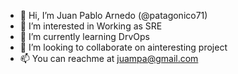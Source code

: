 - 👋 Hi, I’m Juan Pablo Arnedo (@patagonico71)
- 👀 I’m interested in Working as SRE
- 🌱 I’m currently learning  DrvOps
- 💞️ I’m looking to collaborate on ainteresting project
- 📫 You can reachme at juampa@gmail.com

<!---
Patagonico71/Patagonico71 is a ✨ special ✨ repository because its `README.md` (this file) appears on your GitHub profile.
You can click the Preview link to take a look at your changes.
--->
